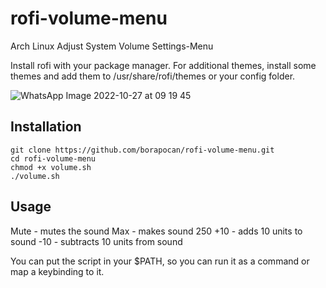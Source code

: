 # rofi-volume-menu
Arch Linux Adjust System Volume Settings-Menu

Install rofi with your package manager. For additional themes, install some themes and add them to /usr/share/rofi/themes or your config folder.

![WhatsApp Image 2022-10-27 at 09 19 45](https://user-images.githubusercontent.com/60720346/198209199-a8337bc5-ebbe-475a-8ba7-a54fdc3e90fb.jpeg)


## Installation
```
git clone https://github.com/borapocan/rofi-volume-menu.git
cd rofi-volume-menu
chmod +x volume.sh
./volume.sh
```

## Usage
Mute - mutes the sound
Max - makes sound 250
+10 - adds 10 units to sound
-10 - subtracts 10 units from sound

You can put the script in your $PATH, so you can run it as a command or map a keybinding to it.
